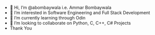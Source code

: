 - 👋 Hi, I’m @abombaywala i.e. Ammar Bombaywala
- 👀 I’m interested in Software Engineering and Full Stack Development
- 🌱 I’m currently learning through Odin
- 💞️ I’m looking to collaborate on Python, C, C++, C# Projects
- Thank You

